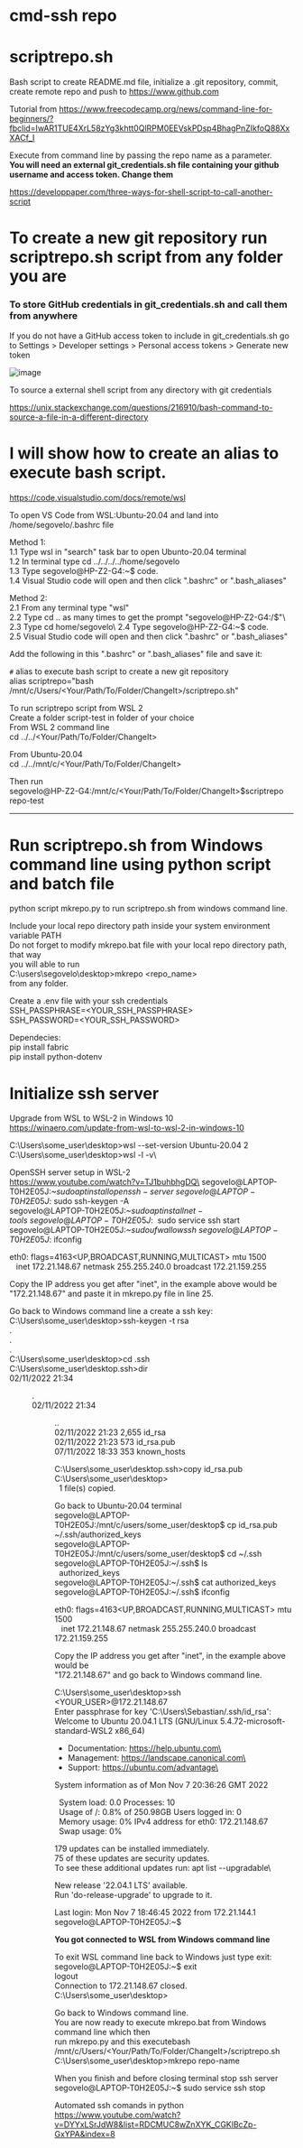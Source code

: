 # cmd-ssh repo

# scriptrepo.sh

Bash script to create README.md file, initialize a .git repository, commit, create remote repo and push to https://www.github.com

Tutorial from https://www.freecodecamp.org/news/command-line-for-beginners/?fbclid=IwAR1TUE4XrL58zYg3khtt0QlRPM0EEVskPDsp4BhagPnZIkfoQ88XxXACf_I

Execute from command line by passing the repo name as a parameter.\
**You will need an external git_credentials.sh file containing your github username and access token. Change them**

https://developpaper.com/three-ways-for-shell-script-to-call-another-script

# To create a new git repository run scriptrepo.sh script from any folder you are

### To store GitHub credentials in git_credentials.sh and call them from anywhere

If you do not have a GitHub access token to include in git_credentials.sh go to Settings > Developer settings > Personal access tokens > Generate new token

![image](https://user-images.githubusercontent.com/44499182/192099446-fd4625c7-8abb-467f-9444-c84403bdaaf1.png)

To source a external shell script from any directory with git credentials

https://unix.stackexchange.com/questions/216910/bash-command-to-source-a-file-in-a-different-directory

# I will show how to create an alias to execute bash script.

https://code.visualstudio.com/docs/remote/wsl

To open VS Code from WSL:Ubuntu-20.04 and land into /home/segovelo/.bashrc file

Method 1:\
1.1 Type wsl in "search" task bar to open Ubunto-20.04 terminal\
1.2 In terminal type cd ../../../../home/segovelo\
1.3 Type segovelo@HP-Z2-G4:~$ code.\
1.4 Visual Studio code will open and then click ".bashrc" or ".bash_aliases"

Method 2:\
2.1 From any terminal type "wsl"\
2.2 Type cd .. as many times to get the prompt "segovelo@HP-Z2-G4:/$"\
2.3 Type cd home/segovelo\
2.4 Type segovelo@HP-Z2-G4:~$ code.\
2.5 Visual Studio code will open and then click ".bashrc" or ".bash_aliases"

Add the following in this ".bashrc" or ".bash_aliases" file and save it:

`#` alias to execute bash script to create a new git repository\
alias scriptrepo="bash /mnt/c/Users/<Your/Path/To/Folder/ChangeIt>/scriptrepo.sh"

To run scriptrepo script from WSL 2\
Create a folder script-test in folder of your choice\
From WSL 2 command line\
cd ../../<Your/Path/To/Folder/ChangeIt>

From Ubuntu-20.04\
cd ../../mnt/c/<Your/Path/To/Folder/ChangeIt>

Then run\
segovelo@HP-Z2-G4:/mnt/c/<Your/Path/To/Folder/ChangeIt>$scriptrepo repo-test

---

# Run scriptrepo.sh from Windows command line using python script and batch file

python script mkrepo.py to run scriptrepo.sh from windows command line.

Include your local repo directory path inside your system environment variable PATH\
Do not forget to modify mkrepo.bat file with your local repo directory path, that way\
you will able to run\
C:\users\segovelo\desktop>mkrepo <repo_name>\
from any folder.

Create a .env file with your ssh credentials\
SSH_PASSPHRASE=<YOUR_SSH_PASSPHRASE>\
SSH_PASSWORD=<YOUR_SSH_PASSWORD>

Dependecies:\
pip install fabric\
pip install python-dotenv

# Initialize ssh server

Upgrade from WSL to WSL-2 in Windows 10\
https://winaero.com/update-from-wsl-to-wsl-2-in-windows-10

C:\Users\some_user\desktop>wsl --set-version Ubuntu-20.04 2\
C:\Users\some_user\desktop>wsl -l -v\

OpenSSH server setup in WSL-2\
https://www.youtube.com/watch?v=TJ1buhbhgDQ\
segovelo@LAPTOP-T0H2E05J:~$sudo apt install openssh-server\
segovelo@LAPTOP-T0H2E05J:~$sudo ssh-keygen -A\
segovelo@LAPTOP-T0H2E05J:~$sudo apt install net-tools\
segovelo@LAPTOP-T0H2E05J:~$ sudo service ssh start\
segovelo@LAPTOP-T0H2E05J:~$sudo ufw allow ssh\
segovelo@LAPTOP-T0H2E05J:~$ifconfig

eth0: flags=4163<UP,BROADCAST,RUNNING,MULTICAST> mtu 1500\
&nbsp;&nbsp;&nbsp;inet 172.21.148.67 netmask 255.255.240.0 broadcast 172.21.159.255

Copy the IP address you get after "inet", in the example above would be\
"172.21.148.67" and paste it in mkrepo.py file in line 25.

Go back to Windows command line a create a ssh key:\
C:\Users\some_user\desktop>ssh-keygen -t rsa\
.\
.\
.\
C:\Users\some_user\desktop>cd .ssh\
C:\Users\some_user\desktop\.ssh>dir\
02/11/2022 21:34 <DIR> .\
02/11/2022 21:34 <DIR> ..\
02/11/2022 21:23 2,655 id_rsa\
02/11/2022 21:23 573 id_rsa.pub\
07/11/2022 18:33 353 known_hosts

C:\Users\some_user\desktop\.ssh>copy id_rsa.pub C:\Users\some_user\desktop>\
&nbsp;&nbsp;1 file(s) copied.

Go back to Ubuntu-20.04 terminal\
segovelo@LAPTOP-T0H2E05J:/mnt/c/users/some_user/desktop$ cp id_rsa.pub ~/.ssh/authorized_keys\
segovelo@LAPTOP-T0H2E05J:/mnt/c/users/some_user/desktop$ cd ~/.ssh\
segovelo@LAPTOP-T0H2E05J:~/.ssh$ ls\
&nbsp;&nbsp;authorized_keys\
segovelo@LAPTOP-T0H2E05J:~/.ssh$ cat authorized_keys\
segovelo@LAPTOP-T0H2E05J:~/.ssh$ ifconfig

eth0: flags=4163<UP,BROADCAST,RUNNING,MULTICAST> mtu 1500\
&nbsp;&nbsp;&nbsp;inet 172.21.148.67 netmask 255.255.240.0 broadcast 172.21.159.255

Copy the IP address you get after "inet", in the example above would be\
"172.21.148.67" and go back to Windows command line.

C:\Users\some_user\desktop>ssh <YOUR_USER>@172.21.148.67\
Enter passphrase for key 'C:\Users\Sebastian/.ssh/id_rsa':\
Welcome to Ubuntu 20.04.1 LTS (GNU/Linux 5.4.72-microsoft-standard-WSL2 x86_64)

- Documentation: https://help.ubuntu.com\
- Management: https://landscape.canonical.com\
- Support: https://ubuntu.com/advantage\

System information as of Mon Nov 7 20:36:26 GMT 2022

&nbsp;&nbsp;System load: 0.0 Processes: 10\
&nbsp;&nbsp;Usage of /: 0.8% of 250.98GB Users logged in: 0\
&nbsp;&nbsp;Memory usage: 0% IPv4 address for eth0: 172.21.148.67\
&nbsp;&nbsp;Swap usage: 0%

179 updates can be installed immediately.\
75 of these updates are security updates.\
To see these additional updates run: apt list --upgradable\

New release '22.04.1 LTS' available.\
Run 'do-release-upgrade' to upgrade to it.

Last login: Mon Nov 7 18:46:45 2022 from 172.21.144.1
segovelo@LAPTOP-T0H2E05J:~$

**You got connected to WSL from Windows command line**

To exit WSL command line back to Windows just type exit:\
segovelo@LAPTOP-T0H2E05J:~$ exit\
logout\
Connection to 172.21.148.67 closed.\
C:\Users\some_user\desktop>

Go back to Windows command line.\
You are now ready to execute mkrepo.bat from Windows command line which then\
run mkrepo.py and this executebash /mnt/c/Users/<Your/Path/To/Folder/ChangeIt>/scriptrepo.sh\
C:\Users\some_user\desktop>mkrepo repo-name

When you finish and before closing terminal stop ssh server\
segovelo@LAPTOP-T0H2E05J:~$ sudo service ssh stop

Automated ssh comands in python\
https://www.youtube.com/watch?v=DYYxLSrJdW8&list=RDCMUC8wZnXYK_CGKlBcZp-GxYPA&index=8
